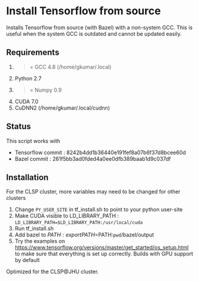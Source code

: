 # Install Tensorflow from source

Installs Tensorflow from source (with Bazel) with a non-system GCC. This is useful
when the system GCC is outdated and cannot be updated easily.

## Requirements
1. >= GCC 4.8 (/home/gkumar/.local)
2. Python 2.7
3. >= Numpy 0.9
4. CUDA 7.0
5. CuDNN2 (/home/gkumar/.local/cudnn)

## Status
This script works with
* Tensorflow commit : 8242b4dd1b36440e191fef8a07b6f37d8bcee60d
* Bazel commit : 261f5bb3ad0fded4a0ee0dfb389baab1d9c037df

## Installation
For the CLSP cluster, more variables may need to be changed for other clusters
1. Change `PY_USER_SITE` in tf_install.sh to point to your python user-site
2. Make CUDA visible to LD_LIBRARY_PATH : `LD_LIBRARY_PATH=$LD_LIBRARY_PATH:/usr/local/cuda`
3. Run tf_install.sh
4. Add bazel to $PATH : export PATH=$PATH:`pwd`/bazel/output
5. Try the examples on https://www.tensorflow.org/versions/master/get_started/os_setup.html to make
    sure that everything is set up correctly.
Builds with GPU support by default

Optimized for the CLSP@JHU cluster.
